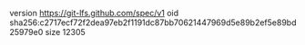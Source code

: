 version https://git-lfs.github.com/spec/v1
oid sha256:c2717ecf72f2dea97eb2f1191dc87bb70621447969d5e89b2ef5e89bd25979e0
size 12305

